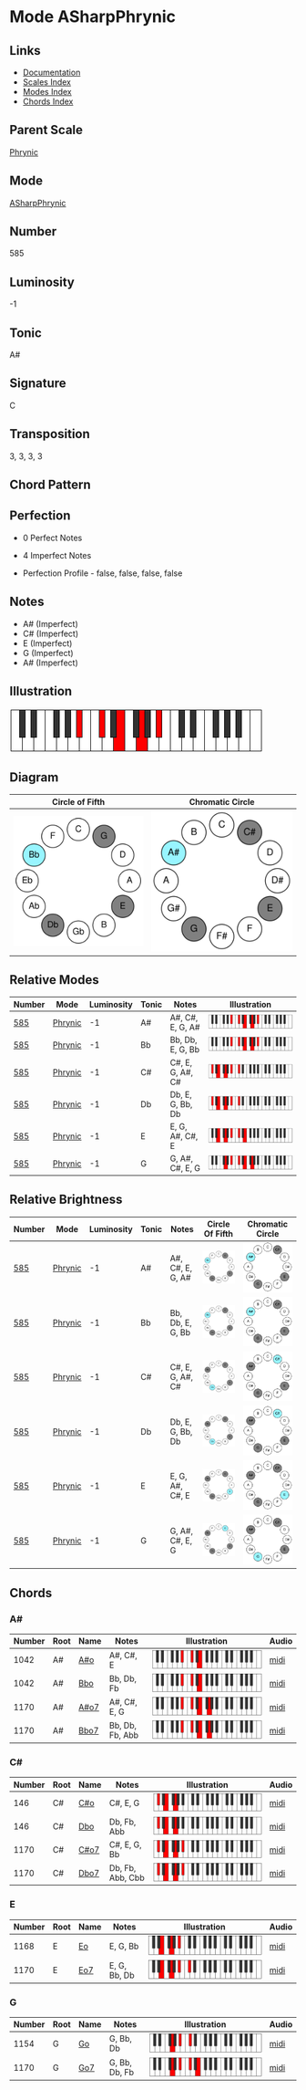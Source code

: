 # Mode ASharpPhrynic

## Links

- [Documentation](README.md)
- [Scales Index](Scales.md)
- [Modes Index](Modes.md)
- [Chords Index](Chords.md)

## Parent Scale

[Phrynic](ScalePhrynic.md)

## Mode

[ASharpPhrynic](ModeASharpPhrynic.md)

## Number

585

## Luminosity

-1

## Tonic

A#

## Signature

C

## Transposition

3, 3, 3, 3

## Chord Pattern



## Perfection

 - 0 Perfect Notes

 - 4 Imperfect Notes

 - Perfection Profile - false, false, false, false

## Notes

- A# (Imperfect)
- C# (Imperfect)
- E (Imperfect)
- G (Imperfect)
- A# (Imperfect)

## Illustration

![ASharpPhrynic](ModeASharpPhrynic.png)

## Diagram

| Circle of Fifth | Chromatic Circle |
|-----------------|------------------|
| ![ASharpPhrynic](CircleOfFifthModeASharpPhrynic.svg) | ![ASharpPhrynic](ChromaticCircleModeASharpPhrynic.svg) |
## Relative Modes

| Number | Mode | Luminosity | Tonic | Notes | Illustration |
|--------|------|------------|-------|-------|--------------|
| [585](https://ianring.com/musictheory/scales/585) | [Phrynic](ModePhrynic.md) | -1 | A# | A#, C#, E, G, A# | ![ASharpPhrynic](ModeASharpPhrynic.png) |
| [585](https://ianring.com/musictheory/scales/585) | [Phrynic](ModePhrynic.md) | -1 | Bb | Bb, Db, E, G, Bb | ![BFlatPhrynic](ModeBFlatPhrynic.png) |
| [585](https://ianring.com/musictheory/scales/585) | [Phrynic](ModePhrynic.md) | -1 | C# | C#, E, G, A#, C# | ![CSharpPhrynic](ModeCSharpPhrynic.png) |
| [585](https://ianring.com/musictheory/scales/585) | [Phrynic](ModePhrynic.md) | -1 | Db | Db, E, G, Bb, Db | ![DFlatPhrynic](ModeDFlatPhrynic.png) |
| [585](https://ianring.com/musictheory/scales/585) | [Phrynic](ModePhrynic.md) | -1 | E | E, G, A#, C#, E | ![ENaturalPhrynic](ModeENaturalPhrynic.png) |
| [585](https://ianring.com/musictheory/scales/585) | [Phrynic](ModePhrynic.md) | -1 | G | G, A#, C#, E, G | ![GNaturalPhrynic](ModeGNaturalPhrynic.png) |
## Relative Brightness

| Number | Mode | Luminosity | Tonic | Notes | Circle Of Fifth | Chromatic Circle |
|--------|------|------------|-------|-------|-----------------|------------------|
| [585](https://ianring.com/musictheory/scales/585) | [Phrynic](ModePhrynic.md) | -1 | A# | A#, C#, E, G, A# | ![ASharpPhrynic](CircleOfFifthModeASharpPhrynic.svg) | ![ASharpPhrynic](ChromaticCircleModeASharpPhrynic.svg) |
| [585](https://ianring.com/musictheory/scales/585) | [Phrynic](ModePhrynic.md) | -1 | Bb | Bb, Db, E, G, Bb | ![BFlatPhrynic](CircleOfFifthModeBFlatPhrynic.svg) | ![BFlatPhrynic](ChromaticCircleModeBFlatPhrynic.svg) |
| [585](https://ianring.com/musictheory/scales/585) | [Phrynic](ModePhrynic.md) | -1 | C# | C#, E, G, A#, C# | ![CSharpPhrynic](CircleOfFifthModeCSharpPhrynic.svg) | ![CSharpPhrynic](ChromaticCircleModeCSharpPhrynic.svg) |
| [585](https://ianring.com/musictheory/scales/585) | [Phrynic](ModePhrynic.md) | -1 | Db | Db, E, G, Bb, Db | ![DFlatPhrynic](CircleOfFifthModeDFlatPhrynic.svg) | ![DFlatPhrynic](ChromaticCircleModeDFlatPhrynic.svg) |
| [585](https://ianring.com/musictheory/scales/585) | [Phrynic](ModePhrynic.md) | -1 | E | E, G, A#, C#, E | ![ENaturalPhrynic](CircleOfFifthModeENaturalPhrynic.svg) | ![ENaturalPhrynic](ChromaticCircleModeENaturalPhrynic.svg) |
| [585](https://ianring.com/musictheory/scales/585) | [Phrynic](ModePhrynic.md) | -1 | G | G, A#, C#, E, G | ![GNaturalPhrynic](CircleOfFifthModeGNaturalPhrynic.svg) | ![GNaturalPhrynic](ChromaticCircleModeGNaturalPhrynic.svg) |

## Chords

### A#

| Number | Root | Name | Notes | Illustration | Audio |
|--------|------|------|-------|--------------|-------|
| 1042 | A# | [A#o](ChordASharpDiminished.md) | A#, C#, E | ![A#o](ChordASharpDiminishedRootPosition.png) | [midi](ChordASharpDiminishedRootPosition.mid) |
| 1042 | A# | [Bbo](ChordBFlatDiminished.md) | Bb, Db, Fb | ![Bbo](ChordBFlatDiminishedRootPosition.png) | [midi](ChordBFlatDiminishedRootPosition.mid) |
| 1170 | A# | [A#o7](ChordASharpFullDiminishedSeventh.md) | A#, C#, E, G | ![A#o7](ChordASharpFullDiminishedSeventhRootPosition.png) | [midi](ChordASharpFullDiminishedSeventhRootPosition.mid) |
| 1170 | A# | [Bbo7](ChordBFlatFullDiminishedSeventh.md) | Bb, Db, Fb, Abb | ![Bbo7](ChordBFlatFullDiminishedSeventhRootPosition.png) | [midi](ChordBFlatFullDiminishedSeventhRootPosition.mid) |

### C#

| Number | Root | Name | Notes | Illustration | Audio |
|--------|------|------|-------|--------------|-------|
| 146 | C# | [C#o](ChordCSharpDiminished.md) | C#, E, G | ![C#o](ChordCSharpDiminishedRootPosition.png) | [midi](ChordCSharpDiminishedRootPosition.mid) |
| 146 | C# | [Dbo](ChordDFlatDiminished.md) | Db, Fb, Abb | ![Dbo](ChordDFlatDiminishedRootPosition.png) | [midi](ChordDFlatDiminishedRootPosition.mid) |
| 1170 | C# | [C#o7](ChordCSharpFullDiminishedSeventh.md) | C#, E, G, Bb | ![C#o7](ChordCSharpFullDiminishedSeventhRootPosition.png) | [midi](ChordCSharpFullDiminishedSeventhRootPosition.mid) |
| 1170 | C# | [Dbo7](ChordDFlatFullDiminishedSeventh.md) | Db, Fb, Abb, Cbb | ![Dbo7](ChordDFlatFullDiminishedSeventhRootPosition.png) | [midi](ChordDFlatFullDiminishedSeventhRootPosition.mid) |

### E

| Number | Root | Name | Notes | Illustration | Audio |
|--------|------|------|-------|--------------|-------|
| 1168 | E | [Eo](ChordENaturalDiminished.md) | E, G, Bb | ![Eo](ChordENaturalDiminishedRootPosition.png) | [midi](ChordENaturalDiminishedRootPosition.mid) |
| 1170 | E | [Eo7](ChordENaturalFullDiminishedSeventh.md) | E, G, Bb, Db | ![Eo7](ChordENaturalFullDiminishedSeventhRootPosition.png) | [midi](ChordENaturalFullDiminishedSeventhRootPosition.mid) |

### G

| Number | Root | Name | Notes | Illustration | Audio |
|--------|------|------|-------|--------------|-------|
| 1154 | G | [Go](ChordGNaturalDiminished.md) | G, Bb, Db | ![Go](ChordGNaturalDiminishedRootPosition.png) | [midi](ChordGNaturalDiminishedRootPosition.mid) |
| 1170 | G | [Go7](ChordGNaturalFullDiminishedSeventh.md) | G, Bb, Db, Fb | ![Go7](ChordGNaturalFullDiminishedSeventhRootPosition.png) | [midi](ChordGNaturalFullDiminishedSeventhRootPosition.mid) |

